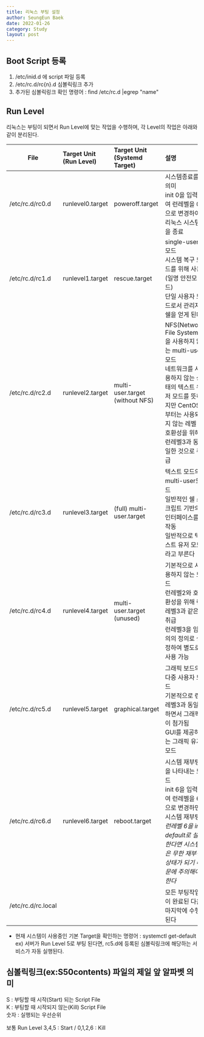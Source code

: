 ```yaml
---
title: 리눅스 부팅 설정
author: SeungEun Baek
date: 2022-01-26
category: Study
layout: post
---
```

   
## Boot Script 등록

1. /etc/inid.d 에 script 파일 등록
2. /etc/rc.d/rc{n}.d 심볼릭링크 추가 
3. 추가된 심볼릭링크 확인 명령어 : find /etc/rc.d |egrep "name"
   
   
## Run Level

리눅스는 부팅이 되면서 Run Level에 맞는 작업을 수행하며, 각 Level의 작업은 아래와 같이 분리된다.

| <center>File</center> | Target Unit<br>(Run Level) | Target Unit<br>(Systemd Target) | 설명 |
|:--------|:--------|:--------|:--------|
| /etc/rc.d/rc0.d | runlevel0.target | poweroff.target | 시스템종료를 의미<br>init 0을 입력하여 런레벨을 0으로 변경하여 리눅스 시스템을 종료 |
| /etc/rc.d/rc1.d | runlevel1.target | rescue.target | single-user 모드<br>시스템 복구 모드를 위해 사용(일명 안전모드)<br>단일 사용자 모드로서 관리자 쉘을 얻게 된다 |
| /etc/rc.d/rc2.d | runlevel2.target | multi-user.target<br>(without NFS) | NFS(Network File System)을 사용하지 않는 multi-user모드<br>네트워크를 사용하지 않는 상태의 텍스트 유저 모드를 뜻하지만 CentOS7부터는 사용되지 않는 레벨<br>호환성을 위해 런레벨3과 동일한 것으로 취급 |
| /etc/rc.d/rc3.d | runlevel3.target | (full) multi-user.target | 텍스트 모드의 multi-user모드<br>일반적인 쉘 스크립트 기반의 인터페이스를 작동<br>일반적으로 텍스트 유저 모드라고 부른다 |
| /etc/rc.d/rc4.d | runlevel4.target | multi-user.target<br>(unused) | 기본적으로 사용하지 않는 모드<br>런레벨2와 호환성을 위해 런레벨3과 같은 취급<br>런레벨3을 임의의 정의로 설정하여 별도로 사용 가능 |
| /etc/rc.d/rc5.d | runlevel5.target | graphical.target | 그래픽 보드의 다중 사용자 모드<br>기본적으로 런레벨3과 동일하면서 그래픽이 첨가됨<br>GUI를 제공하는 그래픽 유저 모드 |
| /etc/rc.d/rc6.d | runlevel6.target | reboot.target | 시스템 재부팅을 나타내는 모드<br>init 6을 입력하여 런레벨을 6으로 변경하면 시스템 재부팅<br>*런레벨 6을 init default로 설정한다면 시스템은 무한 재부팅 상태가 되기 때문에 주의해야한다* |
| /etc/rc.d/rc.local | | | 모든 부팅작업이 완료된 다음 마지막에 수행된다 |

* 현재 시스템이 사용중인 기본 Target을 확인하는 명령어 : systemctl get-default
<br> ex) 서버가 Run Level 5로 부팅 된다면,  rc5.d에 등록된 심볼릭링크에 해당하는 서비스가 자동 실행된다.


## 심볼릭링크(ex:S50contents) 파일의 제일 앞 알파벳 의미 

S : 부팅할 때 시작(Start) 되는 Script File<br>
K : 부팅할 때 시작되지 않는(Kill) Script File<br>
숫자 : 실행되는 우선순위

보통 Run Level  3,4,5 : Start / 0,1,2,6 : Kill

